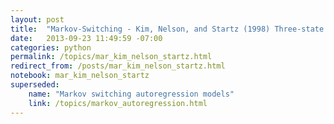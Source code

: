 ```yaml
---
layout: post
title:  "Markov-Switching - Kim, Nelson, and Startz (1998) Three-state Variance Switching"
date:   2013-09-23 11:49:59 -07:00
categories: python
permalink: /topics/mar_kim_nelson_startz.html
redirect_from: /posts/mar_kim_nelson_startz.html
notebook: mar_kim_nelson_startz
superseded:
    name: "Markov switching autoregression models"
    link: /topics/markov_autoregression.html
---
```

